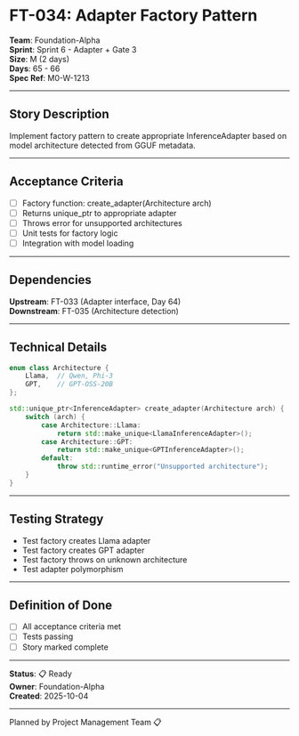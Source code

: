 # FT-034: Adapter Factory Pattern

**Team**: Foundation-Alpha  
**Sprint**: Sprint 6 - Adapter + Gate 3  
**Size**: M (2 days)  
**Days**: 65 - 66  
**Spec Ref**: M0-W-1213

---

## Story Description

Implement factory pattern to create appropriate InferenceAdapter based on model architecture detected from GGUF metadata.

---

## Acceptance Criteria

- [ ] Factory function: create_adapter(Architecture arch)
- [ ] Returns unique_ptr to appropriate adapter
- [ ] Throws error for unsupported architectures
- [ ] Unit tests for factory logic
- [ ] Integration with model loading

---

## Dependencies

**Upstream**: FT-033 (Adapter interface, Day 64)  
**Downstream**: FT-035 (Architecture detection)

---

## Technical Details

```cpp
enum class Architecture {
    Llama,  // Qwen, Phi-3
    GPT,    // GPT-OSS-20B
};

std::unique_ptr<InferenceAdapter> create_adapter(Architecture arch) {
    switch (arch) {
        case Architecture::Llama:
            return std::make_unique<LlamaInferenceAdapter>();
        case Architecture::GPT:
            return std::make_unique<GPTInferenceAdapter>();
        default:
            throw std::runtime_error("Unsupported architecture");
    }
}
```

---

## Testing Strategy

- Test factory creates Llama adapter
- Test factory creates GPT adapter
- Test factory throws on unknown architecture
- Test adapter polymorphism

---

## Definition of Done

- [ ] All acceptance criteria met
- [ ] Tests passing
- [ ] Story marked complete

---

**Status**: 📋 Ready  
**Owner**: Foundation-Alpha  
**Created**: 2025-10-04

---
Planned by Project Management Team 📋
